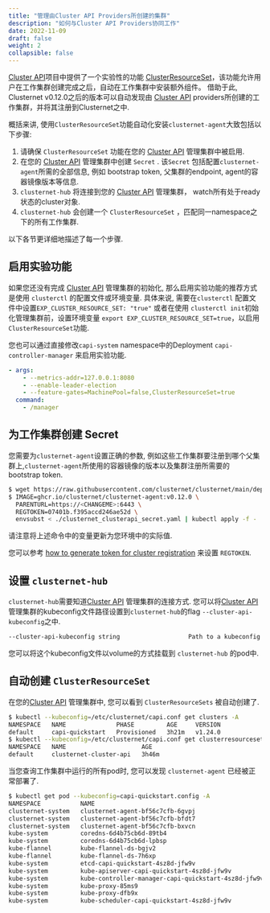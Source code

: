 ```yaml
---
title: "管理由Cluster API Providers所创建的集群"
description: "如何与Cluster API Providers协同工作"
date: 2022-11-09
draft: false
weight: 2
collapsible: false
---
```


[Cluster API](https://github.com/kubernetes-sigs/cluster-api)项目中提供了一个实验性的功能 [ClusterResourceSet](https://cluster-api.sigs.k8s.io/tasks/cluster-resource-set)，该功能允许用户在工作集群创建完成之后，自动在工作集群中安装额外组件。 借助于此, Clusternet v0.12.0之后的版本可以自动发现由 [Cluster API](https://github.com/kubernetes-sigs/cluster-api)
providers所创建的工作集群，并将其注册到Clusternet之中.

概括来讲, 使用`ClusterResourceSet`功能自动化安装`clusternet-agent`大致包括以下步骤:

1. 请确保 `ClusterResourceSet` 功能在您的 [Cluster API](https://github.com/kubernetes-sigs/cluster-api) 管理集群中被启用.
2. 在您的 [Cluster API](https://github.com/kubernetes-sigs/cluster-api) 管理集群中创建 `Secret` . 该`Secret`
   包括配置`clusternet-agent`所需的全部信息, 例如 bootstrap token,  父集群的endpoint,
   agent的容器镜像版本等信息.
3. `clusternet-hub` 将连接到您的 [Cluster API](https://github.com/kubernetes-sigs/cluster-api) 管理集群，
   watch所有处于ready状态的cluster对象.
4. `clusternet-hub` 会创建一个 `ClusterResourceSet` ，匹配同一namespace之下的所有工作集群.

以下各节更详细地描述了每一个步骤.

## 启用实验功能

如果您还没有完成 [Cluster API](https://github.com/kubernetes-sigs/cluster-api) 管理集群的初始化, 那么启用实验功能的推荐方式是使用 `clusterctl`
的配置文件或环境变量. 具体来说, 需要在`clusterctl` 配置文件中设置`EXP_CLUSTER_RESOURCE_SET: "true"` 
或者在使用 `clusterctl init`初始化管理集群前，设置环境变量 `export EXP_CLUSTER_RESOURCE_SET=true`，以启用`ClusterResourceSet`功能.

您也可以通过直接修改`capi-system` namespace中的Deployment `capi-controller-manager` 来启用实验功能.

```yaml
- args:
    - --metrics-addr=127.0.0.1:8080
    - --enable-leader-election
    - --feature-gates=MachinePool=false,ClusterResourceSet=true
  command:
    - /manager
```

## 为工作集群创建 Secret

您需要为`clusternet-agent`设置正确的参数, 例如这些工作集群要注册到哪个父集群上,`clusternet-agent`所使用的容器镜像的版本以及集群注册所需要的bootstrap token.

```bash
$ wget https://raw.githubusercontent.com/clusternet/clusternet/main/deploy/templates/clusternet_clusterapi_secret.yaml
$ IMAGE=ghcr.io/clusternet/clusternet-agent:v0.12.0 \
  PARENTURL=https://<CHANGEME>:6443 \
  REGTOKEN=07401b.f395accd246ae52d \
  envsubst < ./clusternet_clusterapi_secret.yaml | kubectl apply -f -
```

请注意将上述命令中的变量更新为您环境中的实际值.

您可以参考 [how to generate token for cluster registration](../../installation/install-the-hard-way/#deploying-clusternet-hub-in-parent-cluster)
来设置 `REGTOKEN`.

## 设置 `clusternet-hub`

 `clusternet-hub`需要知道[Cluster API](https://github.com/kubernetes-sigs/cluster-api)
管理集群的连接方式. 您可以将[Cluster API](https://github.com/kubernetes-sigs/cluster-api)管理集群的kubeconfig文件路径设置到`clusternet-hub`的flag `--cluster-api-kubeconfig`之中.

```bash
--cluster-api-kubeconfig string                   Path to a kubeconfig file pointing at the management cluster for cluster-api.
```

您可以将这个kubeconfig文件以volume的方式挂载到 `clusternet-hub` 的pod中.

## 自动创建 `ClusterResourceSet` 

在您的[Cluster API](https://github.com/kubernetes-sigs/cluster-api)
管理集群中, 您可以看到 `ClusterResourceSets` 被自动创建了.

```bash
$ kubectl --kubeconfig=/etc/clusternet/capi.conf get clusters -A
NAMESPACE   NAME              PHASE         AGE     VERSION
default     capi-quickstart   Provisioned   3h21m   v1.24.0
$ kubectl --kubeconfig=/etc/clusternet/capi.conf get clusterresourceset -A
NAMESPACE   NAME                     AGE
default     clusternet-cluster-api   3h46m
```

当您查询工作集群中运行的所有pod时, 您可以发现 `clusternet-agent` 已经被正常部署了.

```bash
$ kubectl get pod --kubeconfig=capi-quickstart.config -A
NAMESPACE           NAME                                                  READY   STATUS    RESTARTS   AGE
clusternet-system   clusternet-agent-bf56c7cfb-6gvpj                      1/1     Running   0          7m11s
clusternet-system   clusternet-agent-bf56c7cfb-bfdt7                      1/1     Running   0          7m11s
clusternet-system   clusternet-agent-bf56c7cfb-bxvcn                      1/1     Running   0          7m11s
kube-system         coredns-6d4b75cb6d-89tb4                              1/1     Running   0          7m11s
kube-system         coredns-6d4b75cb6d-lpbsp                              1/1     Running   0          7m11s
kube-flannel        kube-flannel-ds-bgjv2                                 1/1     Running   0          7m11s
kube-flannel        kube-flannel-ds-7h6xp                                 1/1     Running   0          7m11s
kube-system         etcd-capi-quickstart-4sz8d-jfw9v                      1/1     Running   0          7m18s
kube-system         kube-apiserver-capi-quickstart-4sz8d-jfw9v            1/1     Running   0          7m19s
kube-system         kube-controller-manager-capi-quickstart-4sz8d-jfw9v   1/1     Running   0          7m19s
kube-system         kube-proxy-85ms9                                      1/1     Running   0          6m42s
kube-system         kube-proxy-dfb9x                                      1/1     Running   0          7m12s
kube-system         kube-scheduler-capi-quickstart-4sz8d-jfw9v            1/1     Running   0          7m18s
```
